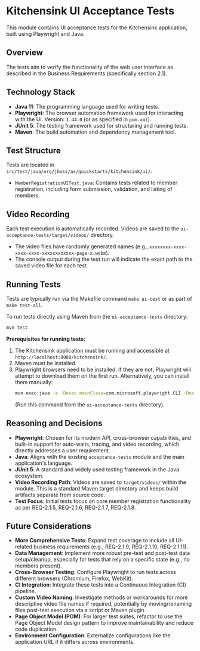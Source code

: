 # Kitchensink UI Acceptance Tests

This module contains UI acceptance tests for the Kitchensink application, built using Playwright and Java.

## Overview

The tests aim to verify the functionality of the web user interface as described in the Business Requirements (specifically section 2.1).

## Technology Stack

- **Java 11**: The programming language used for writing tests.
- **Playwright**: The browser automation framework used for interacting with the UI. Version: `1.44.0` (or as specified in `pom.xml`).
- **JUnit 5**: The testing framework used for structuring and running tests.
- **Maven**: The build automation and dependency management tool.

## Test Structure

Tests are located in `src/test/java/org/jboss/as/quickstarts/kitchensink/ui/`.

- `MemberRegistrationUITest.java`: Contains tests related to member registration, including form submission, validation, and listing of members.

## Video Recording

Each test execution is automatically recorded. Videos are saved to the `ui-acceptance-tests/target/videos/` directory.
- The video files have randomly generated names (e.g., `xxxxxxxx-xxxx-xxxx-xxxx-xxxxxxxxxxxx-page-x.webm`).
- The console output during the test run will indicate the exact path to the saved video file for each test.

## Running Tests

Tests are typically run via the Makefile command `make ui-test` or as part of `make test-all`.

To run tests directly using Maven from the `ui-acceptance-tests` directory:

```bash
mvn test
```

**Prerequisites for running tests:**
1. The Kitchensink application must be running and accessible at `http://localhost:8080/kitchensink/`.
2. Maven must be installed.
3. Playwright browsers need to be installed. If they are not, Playwright will attempt to download them on the first run. Alternatively, you can install them manually:
   ```bash
   mvn exec:java -e -Dexec.mainClass=com.microsoft.playwright.CLI -Dexec.args="install"
   ```
   (Run this command from the `ui-acceptance-tests` directory).

## Reasoning and Decisions

- **Playwright**: Chosen for its modern API, cross-browser capabilities, and built-in support for auto-waits, tracing, and video recording, which directly addresses a user requirement.
- **Java**: Aligns with the existing `acceptance-tests` module and the main application's language.
- **JUnit 5**: A standard and widely used testing framework in the Java ecosystem.
- **Video Recording Path**: Videos are saved to `target/videos/` within the module. This is a standard Maven target directory and keeps build artifacts separate from source code.
- **Test Focus**: Initial tests focus on core member registration functionality as per REQ-2.1.5, REQ-2.1.6, REQ-2.1.7, REQ-2.1.8.

## Future Considerations

- **More Comprehensive Tests**: Expand test coverage to include all UI-related business requirements (e.g., REQ-2.1.9, REQ-2.1.10, REQ-2.1.11).
- **Data Management**: Implement more robust pre-test and post-test data setup/cleanup, especially for tests that rely on a specific state (e.g., no members present).
- **Cross-Browser Testing**: Configure Playwright to run tests across different browsers (Chromium, Firefox, WebKit).
- **CI Integration**: Integrate these tests into a Continuous Integration (CI) pipeline.
- **Custom Video Naming**: Investigate methods or workarounds for more descriptive video file names if required, potentially by moving/renaming files post-test execution via a script or Maven plugin.
- **Page Object Model (POM)**: For larger test suites, refactor to use the Page Object Model design pattern to improve maintainability and reduce code duplication.
- **Environment Configuration**: Externalize configurations like the application URL if it differs across environments. 